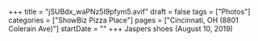+++
title = "jSUBdx_waPNz5l9pfym5.avif"
draft = false
tags = ["Photos"]
categories = ["ShowBiz Pizza Place"]
pages = ["Cincinnati, OH (8801 Colerain Ave)"]
startDate = ""
+++
Jaspers shoes (August 10, 2019)
